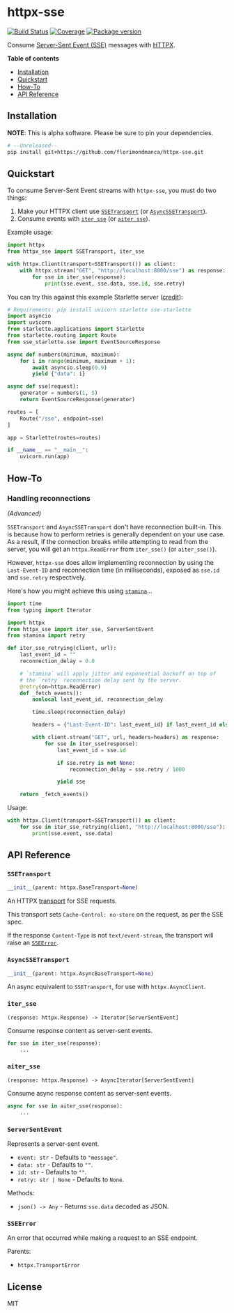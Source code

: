 # httpx-sse

[![Build Status](https://dev.azure.com/florimondmanca/public/_apis/build/status/florimondmanca.httpx-sse?branchName=master)](https://dev.azure.com/florimondmanca/public/_build?definitionId=19)
[![Coverage](https://codecov.io/gh/florimondmanca/httpx-sse/branch/master/graph/badge.svg)](https://codecov.io/gh/florimondmanca/httpx-sse)
[![Package version](https://badge.fury.io/py/httpx-sse.svg)](https://pypi.org/project/httpx-sse)

Consume [Server-Sent Event (SSE)](https://html.spec.whatwg.org/multipage/server-sent-events.html#server-sent-events) messages with [HTTPX](https://www.python-httpx.org).

**Table of contents**

- [Installation](#installation)
- [Quickstart](#quickstart)
- [How-To](#how-to)
- [API Reference](#api-reference)

## Installation

**NOTE**: This is alpha software. Please be sure to pin your dependencies.

```bash
# --Unreleased--
pip install git+https://github.com/florimondmanca/httpx-sse.git
```

## Quickstart

To consume Server-Sent Event streams with `httpx-sse`, you must do two things:

1. Make your HTTPX client use [`SSETransport`](#ssetransport) (or [`AsyncSSETransport`](#asyncssetransport)).
2. Consume events with [`iter_sse`](#iter_sse) (or [`aiter_sse`](#aiter_sse)).

Example usage:

```python
import httpx
from httpx_sse import SSETransport, iter_sse

with httpx.Client(transport=SSETransport()) as client:
    with httpx.stream("GET", "http://localhost:8000/sse") as response:
        for sse in iter_sse(response):
            print(sse.event, sse.data, sse.id, sse.retry)
```

You can try this against this example Starlette server ([credit](https://sysid.github.io/sse/)):

```python
# Requirements: pip install uvicorn starlette sse-starlette
import asyncio
import uvicorn
from starlette.applications import Starlette
from starlette.routing import Route
from sse_starlette.sse import EventSourceResponse

async def numbers(minimum, maximum):
    for i in range(minimum, maximum + 1):
        await asyncio.sleep(0.9)
        yield {"data": i}

async def sse(request):
    generator = numbers(1, 5)
    return EventSourceResponse(generator)

routes = [
    Route("/sse", endpoint=sse)
]

app = Starlette(routes=routes)

if __name__ == "__main__":
    uvicorn.run(app)
```

## How-To

### Handling reconnections

_(Advanced)_

`SSETransport` and `AsyncSSETransport` don't have reconnection built-in. This is because how to perform retries is generally dependent on your use case. As a result, if the connection breaks while attempting to read from the server, you will get an `httpx.ReadError` from `iter_sse()` (or `aiter_sse()`).

However, `httpx-sse` does allow implementing reconnection by using the `Last-Event-ID` and reconnection time (in milliseconds), exposed as `sse.id` and `sse.retry` respectively.

Here's how you might achieve this using [`stamina`](https://github.com/hynek/stamina)...

```python
import time
from typing import Iterator

import httpx
from httpx_sse import iter_sse, ServerSentEvent
from stamina import retry

def iter_sse_retrying(client, url):
    last_event_id = ""
    reconnection_delay = 0.0

    # `stamina` will apply jitter and exponential backoff on top of
    # the `retry` reconnection delay sent by the server.
    @retry(on=httpx.ReadError)
    def _fetch_events():
        nonlocal last_event_id, reconnection_delay

        time.sleep(reconnection_delay)

        headers = {"Last-Event-ID": last_event_id} if last_event_id else {}

        with client.stream("GET", url, headers=headers) as response:
            for sse in iter_sse(response):
                last_event_id = sse.id

                if sse.retry is not None:
                    reconnection_delay = sse.retry / 1000

                yield sse

    return _fetch_events()
```

Usage:

```python
with httpx.Client(transport=SSETransport()) as client:
    for sse in iter_sse_retrying(client, "http://localhost:8000/sse"):
        print(sse.event, sse.data)
```

## API Reference

### `SSETransport`

```python
__init__(parent: httpx.BaseTransport=None)
```

An HTTPX [transport](https://www.python-httpx.org/advanced/#custom-transports) for SSE requests.

This transport sets `Cache-Control: no-store` on the request, as per the SSE spec.

If the response `Content-Type` is not `text/event-stream`, the transport will raise an [`SSEError`](#sseerror).

### `AsyncSSETransport`

```python
__init__(parent: httpx.AsyncBaseTransport=None)
```

An async equivalent to `SSETransport`, for use with `httpx.AsyncClient`.

### `iter_sse`

`(response: httpx.Response) -> Iterator[ServerSentEvent]`

Consume response content as server-sent events.

```python
for sse in iter_sse(response):
    ...
```

### `aiter_sse`

`(response: httpx.Response) -> AsyncIterator[ServerSentEvent]`

Consume async response content as server-sent events.

```python
async for sse in aiter_sse(response):
    ...
```

### `ServerSentEvent`

Represents a server-sent event.

* `event: str` - Defaults to `"message"`.
* `data: str` - Defaults to `""`.
* `id: str` - Defaults to `""`.
* `retry: str | None` - Defaults to `None`.

Methods:

* `json() -> Any` - Returns `sse.data` decoded as JSON.

### `SSEError`

An error that occurred while making a request to an SSE endpoint.

Parents:

* `httpx.TransportError`

## License

MIT
